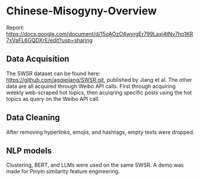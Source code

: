 # Chinese-Misogyny-Overview
Report: https://docs.google.com/document/d/15oAOzO4wyrgEr799Laxj4tNv7ho1KR7xVaFL6GQDXrE/edit?usp=sharing

## Data Acquisition
The SWSR dataset can be found here: https://github.com/aggiejiang/SWSR.git, published by Jiang et al. The other data are all acquired through Weibo API calls. First through acquiring weekly web-scraped hot topics, then acuiqring specific posts using the hot topics as query on the Weibo API call. 

## Data Cleaning
After removing hyperlinks, emojis, and hashtags, empty texts were dropped. 

## NLP models
Clustering, BERT, and LLMs were used on the same SWSR. A demo was made for Pinyin similarity feature engineering.
